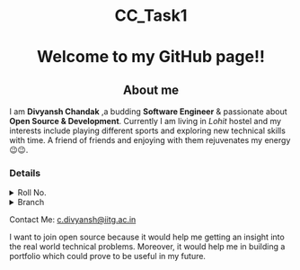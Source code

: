 <h1 align="center">CC_Task1</h2>

<h1 align="center">Welcome to my GitHub page!!</h2>

<h2 align="center">About me</h2>

I am **Divyansh Chandak** ,a budding **Software Engineer** & passionate about **Open Source & Development**. Currently I am living in *Lohit* hostel and my interests include playing different sports and exploring new technical skills with time. A friend of friends and enjoying with them rejuvenates my energy😉😉.

<h3 >Details</h3>

<details>
        <summary>
            Roll No.
        </summary>
            220101039
</details>
<details>
        <summary>
            Branch
        </summary>
            CSE
</details>

Contact Me: c.divyansh@iitg.ac.in

I want to join open source because it would help me getting an insight into the real world technical problems. Moreover, it would help me in building a portfolio which could prove to be useful in my future.
